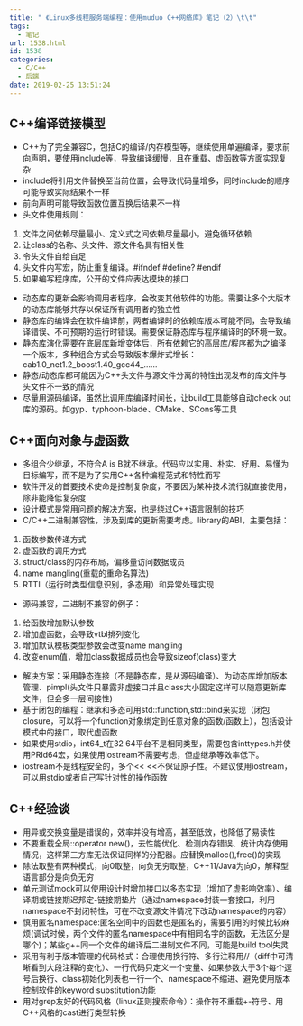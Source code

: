 ```yaml
---
title: " 《Linux多线程服务端编程：使用muduo C++网络库》笔记（2）\t\t"
tags:
  - 笔记
url: 1538.html
id: 1538
categories:
  - C/C++
  - 后端
date: 2019-02-25 13:51:24
---
```


C++编译链接模型
---------

*   C++为了完全兼容C，包括C的编译/内存模型等，继续使用单遍编译，要求前向声明，要使用include等，导致编译缓慢，且在重载、虚函数等方面实现复杂
*   include将引用文件替换至当前位置，会导致代码量增多，同时include的顺序可能导致实际结果不一样
*   前向声明可能导致函数位置互换后结果不一样
*   头文件使用规则：

1.  文件之间依赖尽量最小、定义式之间依赖尽量最小，避免循环依赖
2.  让class的名称、头文件、源文件名具有相关性
3.  令头文件自给自足
4.  头文件内写宏，防止重复编译。#ifndef #define? #endif
5.  如果编写程序库，公开的文件应表达模块的接口

*   动态库的更新会影响调用者程序，会改变其他软件的功能。需要让多个大版本的动态库能够共存以保证所有调用者的独立性
*   静态库的编译会在软件编译前，两者编译时的依赖库版本可能不同，会导致编译错误、不可预期的运行时错误。需要保证静态库与程序编译时的环境一致。
*   静态库演化需要在底层库新增变体后，所有依赖它的高层库/程序都为之编译一个版本，多种组合方式会导致版本爆炸式增长：cab1.0\_net1.2\_boost1.40\_gcc44\_……
*   静态/动态库都可能因为C++头文件与源文件分离的特性出现发布的库文件与头文件不一致的情况
*   尽量用源码编译，虽然比调用库编译时间长，让build工具能够自动check out库的源码。如gyp、typhoon-blade、CMake、SCons等工具

C++面向对象与虚函数
-----------

*   多组合少继承，不符合A is B就不继承。代码应以实用、朴实、好用、易懂为目标编写，而不是为了实用C++各种编程范式和特性而写
*   软件开发的首要技术使命是控制复杂度，不要因为某种技术流行就直接使用，除非能降低复杂度
*   设计模式是常用问题的解决方案，也是绕过C++语言限制的技巧
*   C/C++二进制兼容性，涉及到库的更新需要考虑。library的ABI，主要包括：

1.  函数参数传递方式
2.  虚函数的调用方式
3.  struct/class的内存布局，偏移量访问数据成员
4.  name mangling(重载的重命名算法)
5.  RTTI（运行时类型信息识别，多态用）和异常处理实现

*   源码兼容，二进制不兼容的例子：

1.  给函数增加默认参数
2.  增加虚函数，会导致vtbl排列变化
3.  增加默认模板类型参数会改变name mangling
4.  改变enum值，增加class数据成员也会导致sizeof(class)变大

*   解决方案：采用静态连接（不是静态库，是从源码编译）、为动态库增加版本管理、pimpl(头文件只暴露非虚接口并且class大小固定这样可以随意更新库文件，但会多一层间接性)
*   基于闭包的编程：继承和多态可用std::function,std::bind来实现（闭包closure，可以将一个function对象绑定到任意对象的函数/函数上），包括设计模式中的接口，取代虚函数
*   如果使用stdio，int64_t在32 64平台不是相同类型，需要包含inttypes.h并使用PRId64宏，如果使用iostream不需要考虑，但虚继承等效率低下。
*   iostream不是线程安全的，多个<< <<不保证原子性。不建议使用iostream，可以用stdio或者自己写针对性的操作函数

C++经验谈
------

*   用异或交换变量是错误的，效率并没有增高，甚至低效，也降低了易读性
*   不要重载全局::operator new()，去性能优化、检测内存错误、统计内存使用情况，这样第三方库无法保证同样的分配器。应替换malloc(),free()的实现
*   除法取整有两种模式，向0取整，向负无穷取整，C++11/Java为向0，解释型语言部分是向负无穷
*   单元测试mock可以使用设计时增加接口以多态实现（增加了虚影响效率）、编译期或链接期迟邦定-链接期垫片（通过namespace封装一套接口，利用namespace不封闭特性，可在不改变源文件情况下改动namespace的内容）
*   慎用匿名namespace:匿名空间中的函数也是匿名的，需要引用的时候比较麻烦(调试时候，两个文件的匿名namespace中有相同名字的函数，无法区分是哪个)；某些g++同一个文件的编译后二进制文件不同，可能是build tool失灵
*   采用有利于版本管理的代码格式：合理使用换行符、多行注释用//（diff中可清晰看到大段注释的变化）、一行代码只定义一个变量、如果参数大于3个每个逗号后换行、class初始化列表也一行一个、namespace不缩进、避免使用版本控制软件的keyword substitution功能
*   用对grep友好的代码风格（linux正则搜索命令）：操作符不重载+-符号、用C++风格的cast进行类型转换